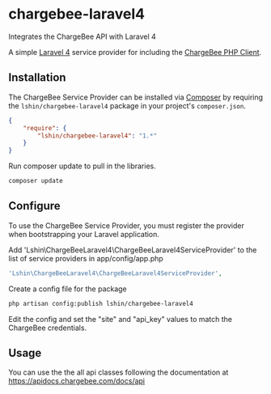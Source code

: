 chargebee-laravel4
==================

Integrates the ChargeBee API with Laravel 4

A simple [Laravel 4](http://four.laravel.com/) service provider for including the [ChargeBee PHP Client](https://github.com/chargebee/chargebee-php).

## Installation

The ChargeBee Service Provider can be installed via [Composer](http://getcomposer.org) by requiring the
`lshin/chargebee-laravel4` package in your project's `composer.json`.

```json
{
    "require": {
        "lshin/chargebee-laravel4": "1.*"
    }
}
```

Run composer update to pull in the libraries.
```bash
composer update
```


## Configure

To use the ChargeBee Service Provider, you must register the provider when bootstrapping your Laravel application.

Add 'Lshin\ChargeBeeLaravel4\ChargeBeeLaravel4ServiceProvider' to the list of service providers in app/config/app.php
```php
'Lshin\ChargeBeeLaravel4\ChargeBeeLaravel4ServiceProvider',
```

Create a config file for the package
```bash
php artisan config:publish lshin/chargebee-laravel4
```

Edit the config and set the "site" and "api_key" values to match the ChargeBee credentials.

## Usage

You can use the the all api classes following the documentation at https://apidocs.chargebee.com/docs/api

